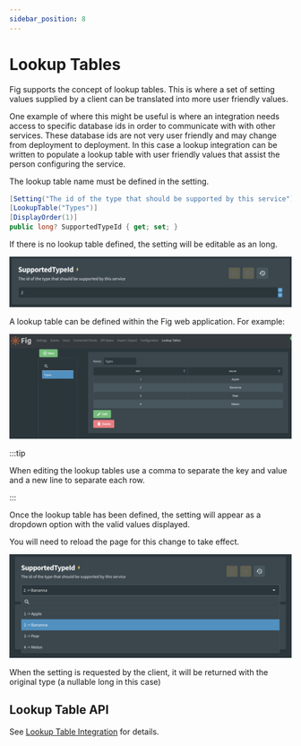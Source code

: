 ```yaml
---
sidebar_position: 8
---
```


# Lookup Tables

Fig supports the concept of lookup tables. This is where a set of setting values supplied by a client can be translated into more user friendly values.

One example of where this might be useful is where an integration needs access to specific database ids in order to communicate with with other services. These database ids are not very user friendly and may change from deployment to deployment. In this case a lookup integration can be written to populate a lookup table with user friendly values that assist the person configuring the service.

The lookup table name must be defined in the setting.

```csharp
[Setting("The id of the type that should be supported by this service")]
[LookupTable("Types")]
[DisplayOrder(1)]
public long? SupportedTypeId { get; set; }
```

 If there is no lookup table defined, the setting will be editable as an long.

![image-20221129143041090](../../static/img/image-20221129143041090.png)

A lookup table can be defined within the Fig web application. For example:

![image-20221129142740264](../../static/img/image-20221129142740264.png)

:::tip

When editing the lookup tables use a comma to separate the key and value and a new line to separate each row.

:::

Once the lookup table has been defined, the setting will appear as a dropdown option with the valid values displayed.

You will need to reload the page for this change to take effect.

![image-20221129142936647](../../static/img/image-20221129142936647.png)

When the setting is requested by the client, it will be returned with the original type (a nullable long in this case)



## Lookup Table API

See [Lookup Table Integration](../integration-points/lookup-table-integration.md) for details.

